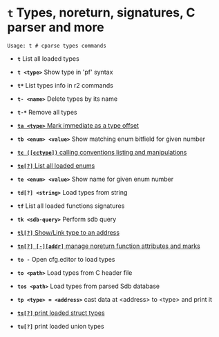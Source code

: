 <!-- TITLE: t -->

#  **`t`** Types, noreturn, signatures, C parser and more


```text
Usage: t # cparse types commands
```


- **`t`** List all loaded types
- **`t <type>`** Show type in 'pf' syntax
- **`t*`** List types info in r2 commands
- **`t- <name>`** Delete types by its name
- **`t-*`** Remove all types

- [ **`ta <type>`** Mark immediate as a type offset](/options/t/ta-type)

- **`tb <enum> <value>`** Show matching enum bitfield for given number

- [ **`tc ([cctype])`** calling conventions listing and manipulations](/options/t/tc-cctype)

- [ **`te[?]`** List all loaded enums](/options/t/te-List)

- **`te <enum> <value>`** Show name for given enum number
- **`td[?] <string>`** Load types from string
- **`tf`** List all loaded functions signatures
- **`tk <sdb-query>`** Perform sdb query

- [ **`tl[?]`** Show/Link type to an address](/options/t/tl-Show)

- [ **`tn[?] [-][addr]`** manage noreturn function attributes and marks](/options/t/tn-addr)

- **`to -`** Open cfg.editor to load types
- **`to <path>`** Load types from C header file
- **`tos <path>`** Load types from parsed Sdb database
- **`tp <type> = <address>`** cast data at \<address\> to \<type\> and print it

- [ **`ts[?]`** print loaded struct types](/options/t/ts-print)

- **`tu[?]`** print loaded union types